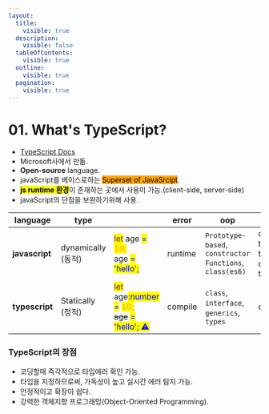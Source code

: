 ```yaml
---
layout:
  title:
    visible: true
  description:
    visible: false
  tableOfContents:
    visible: true
  outline:
    visible: true
  pagination:
    visible: true
---
```


# 01. What's TypeScript?

* [TypeScript Docs](https://www.typescriptlang.org/docs/handbook/release-notes/typescript-5-3.html)
* Microsoft사에서 만듦.
* **Open-source** language.
* javaScript를 베이스로하는 <mark style="background-color:orange;">Superset of JavaSrcipt</mark>.
* <mark style="background-color:yellow;">**js runtime 환경**</mark>이 존재하는 곳에서 사용이 가능.(client-side, server-side)
* javaScript의 단점을 보완하기위해 사용.

<table><thead><tr><th width="136">language</th><th width="127">type</th><th width="188"></th><th width="100"> error</th><th>oop</th><th data-hidden>type</th><th data-hidden>oop</th></tr></thead><tbody><tr><td><strong>javascript</strong></td><td>dynamically<br>(동적)</td><td><mark style="color:purple;">let</mark> age <mark style="color:blue;">=</mark> <mark style="color:orange;">10;</mark><br>age <mark style="color:blue;">=</mark> <mark style="color:blue;">'hello';</mark></td><td>runtime</td><td><code>Prototype-based</code>, <code>constructor Functions</code>, <code>class(es6)</code></td><td>dynamically typeddynamically typedruntime dynamically typed</td><td><code>Prototype-based</code>, <code>Constructor Functions</code>, <code>class(es6)</code></td></tr><tr><td><strong>typescript</strong></td><td>Statically<br>(정적)</td><td><mark style="color:purple;">let</mark> age<mark style="color:blue;">:number</mark> <mark style="color:blue;">=</mark> <mark style="color:orange;">10;</mark><br><del>age</del> <mark style="color:blue;">=</mark> <mark style="color:blue;">'hello'; ⚠️</mark></td><td>compile</td><td><code>class</code>, <code>interface</code>,  <code>generics</code>, <code>types</code></td><td>compile</td><td><code>class</code>, <code>interface</code>, <code>generics</code>, <code>types</code></td></tr></tbody></table>

###

### TypeScript의 장점

* 코딩할때 즉각적으로 타입에러 확인 가능.
* 타입을 지정하므로써, 가독성이 높고 실시간 에러 탐지 가능.
* 안정적이고 확장이 쉽다.
* 강력한 객체지향 프로그래밍(Object-Oriented Programming).

